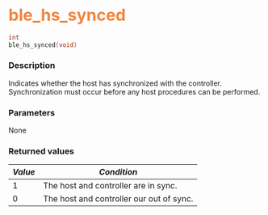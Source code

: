 ## <font color="#F2853F" style="font-size:24pt">ble\_hs\_synced</font>

```c
int
ble_hs_synced(void)
```

### Description

Indicates whether the host has synchronized with the controller. Synchronization must occur before any host procedures can be performed.

### Parameters

None

### Returned values

| *Value* | *Condition* |
|---------|-------------|
| 1 | The host and controller are in sync. |
| 0 | The host and controller our out of sync. |
